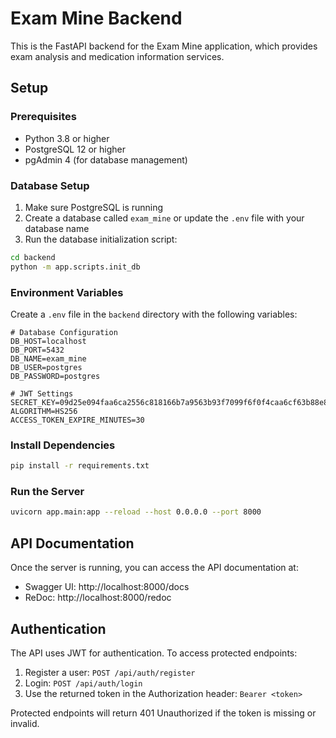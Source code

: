 # Exam Mine Backend

This is the FastAPI backend for the Exam Mine application, which provides exam analysis and medication information services.

## Setup

### Prerequisites

- Python 3.8 or higher
- PostgreSQL 12 or higher
- pgAdmin 4 (for database management)

### Database Setup

1. Make sure PostgreSQL is running
2. Create a database called `exam_mine` or update the `.env` file with your database name
3. Run the database initialization script:

```bash
cd backend
python -m app.scripts.init_db
```

### Environment Variables

Create a `.env` file in the `backend` directory with the following variables:

```
# Database Configuration
DB_HOST=localhost
DB_PORT=5432
DB_NAME=exam_mine
DB_USER=postgres
DB_PASSWORD=postgres

# JWT Settings
SECRET_KEY=09d25e094faa6ca2556c818166b7a9563b93f7099f6f0f4caa6cf63b88e8d3e7
ALGORITHM=HS256
ACCESS_TOKEN_EXPIRE_MINUTES=30
```

### Install Dependencies

```bash
pip install -r requirements.txt
```

### Run the Server

```bash
uvicorn app.main:app --reload --host 0.0.0.0 --port 8000
```

## API Documentation

Once the server is running, you can access the API documentation at:

- Swagger UI: http://localhost:8000/docs
- ReDoc: http://localhost:8000/redoc

## Authentication

The API uses JWT for authentication. To access protected endpoints:

1. Register a user: `POST /api/auth/register`
2. Login: `POST /api/auth/login`
3. Use the returned token in the Authorization header: `Bearer <token>`

Protected endpoints will return 401 Unauthorized if the token is missing or invalid.